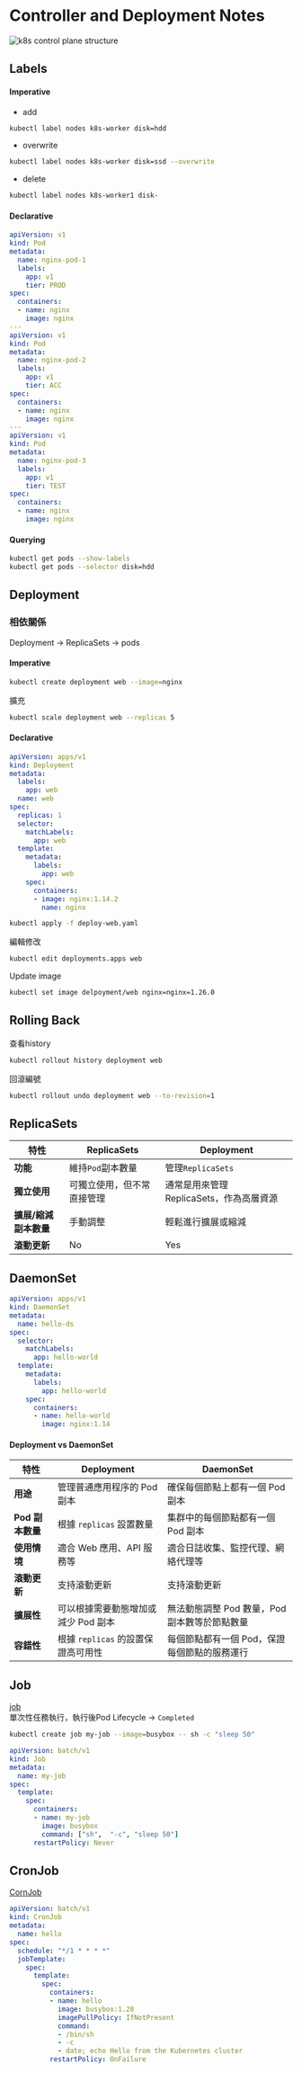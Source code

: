 # Controller and Deployment Notes
![k8s control plane structure](images/controller-manager-on-master.webp)
## Labels

#### Imperative
* add
```sh
kubectl label nodes k8s-worker disk=hdd
```
* overwrite
```sh
kubectl label nodes k8s-worker disk=ssd --overwrite
```
* delete
```sh
kubectl label nodes k8s-worker1 disk-
```

#### Declarative
```yaml
apiVersion: v1
kind: Pod
metadata:
  name: nginx-pod-1
  labels:
    app: v1
    tier: PROD
spec:
  containers:
  - name: nginx
    image: nginx
---
apiVersion: v1
kind: Pod
metadata:
  name: nginx-pod-2
  labels:
    app: v1
    tier: ACC
spec:
  containers:
  - name: nginx
    image: nginx
---
apiVersion: v1
kind: Pod
metadata:
  name: nginx-pod-3
  labels:
    app: v1
    tier: TEST
spec:
  containers:
  - name: nginx
    image: nginx
```

#### Querying
```sh
kubectl get pods --show-labels
kubectl get pods --selector disk=hdd
```

## Deployment

### 相依關係
Deployment 	&rarr; ReplicaSets 	&rarr; pods

#### Imperative
```sh
kubectl create deployment web --image=nginx
```
擴充
```sh
kubectl scale deployment web --replicas 5
```

#### Declarative
```yaml
apiVersion: apps/v1
kind: Deployment
metadata:
  labels:
    app: web
  name: web
spec:
  replicas: 1
  selector:
    matchLabels:
      app: web
  template:
    metadata:
      labels:
        app: web
    spec:
      containers:
      - image: nginx:1.14.2
        name: nginx
```
```sh
kubectl apply -f deploy-web.yaml
```
編輯修改
```sh
kubectl edit deployments.apps web
```
Update image
```sh
kubectl set image delpoyment/web nginx=nginx=1.26.0
```

## Rolling Back
查看history
```sh
kubectl rollout history deployment web
```
回滾編號
```sh
kubectl rollout undo deployment web --to-revision=1
```

## ReplicaSets

| **特性** | **ReplicaSets** | **Deployment** |
|---|---|---|
| **功能** | 維持`Pod`副本數量 | 管理`ReplicaSets` |
| **獨立使用** | 可獨立使用，但不常直接管理 | 通常是用來管理 ReplicaSets，作為高層資源 |
| **擴展/縮減副本數量** | 手動調整 | 輕鬆進行擴展或縮減 |
| **滾動更新** | No | Yes |


## DaemonSet
```yaml
apiVersion: apps/v1
kind: DaemonSet
metadata:
  name: hello-ds
spec:
  selector:
    matchLabels:
      app: hello-world
  template:
    metadata:
      labels:
        app: hello-world
    spec:
      containers:
      - name: hello-world
        image: nginx:1.14
```

#### Deployment vs DaemonSet

| 特性 | Deployment | DaemonSet |
| --- | --- | --- |
| **用途** | 管理普通應用程序的 Pod 副本 | 確保每個節點上都有一個 Pod 副本 |
| **Pod 副本數量** | 根據 `replicas` 設置數量 | 集群中的每個節點都有一個 Pod 副本 |
| **使用情境** | 適合 Web 應用、API 服務等 | 適合日誌收集、監控代理、網絡代理等 |
| **滾動更新** | 支持滾動更新 | 支持滾動更新 |
| **擴展性** | 可以根據需要動態增加或減少 Pod 副本 | 無法動態調整 Pod 數量，Pod 副本數等於節點數量 |
| **容錯性** | 根據 `replicas` 的設置保證高可用性 | 每個節點都有一個 Pod，保證每個節點的服務運行 |

## Job
[job](https://kubernetes.io/docs/concepts/workloads/controllers/job/)  
單次性任務執行，執行後Pod Lifecycle &rarr; `Completed`
```sh
kubectl create job my-job --image=busybox -- sh -c "sleep 50"
```
```yaml
apiVersion: batch/v1
kind: Job
metadata:
  name: my-job
spec:
  template:
    spec:
      containers:
      - name: my-job
        image: busybox
        command: ["sh",  "-c", "sleep 50"]
      restartPolicy: Never
```

## CronJob
[CornJob](https://kubernetes.io/docs/concepts/workloads/controllers/cron-jobs/)  

```yaml
apiVersion: batch/v1
kind: CronJob
metadata:
  name: hello
spec:
  schedule: "*/1 * * * *"
  jobTemplate:
    spec:
      template:
        spec:
          containers:
          - name: hello
            image: busybox:1.28
            imagePullPolicy: IfNotPresent
            command:
            - /bin/sh
            - -c
            - date; echo Hello from the Kubernetes cluster
          restartPolicy: OnFailure
```
